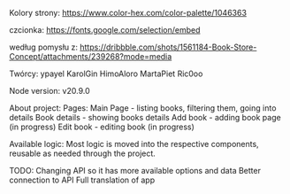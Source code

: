 Kolory strony:
https://www.color-hex.com/color-palette/1046363

czcionka:
https://fonts.google.com/selection/embed

według pomysłu z:
https://dribbble.com/shots/1561184-Book-Store-Concept/attachments/239268?mode=media

Twórcy:
ypayel
KarolGin
HimoAloro
MartaPiet
Ric0oo

Node version:
v20.9.0

About project:
Pages:
Main Page - listing books, filtering them, going into details
Book details - showing books details
Add book - adding book page (in progress)
Edit book - editing book (in progress)

Available logic:
Most logic is moved into the respective components, reusable as needed through the project.

TODO:
Changing API so it has more available options and data
Better connection to API
Full translation of app
